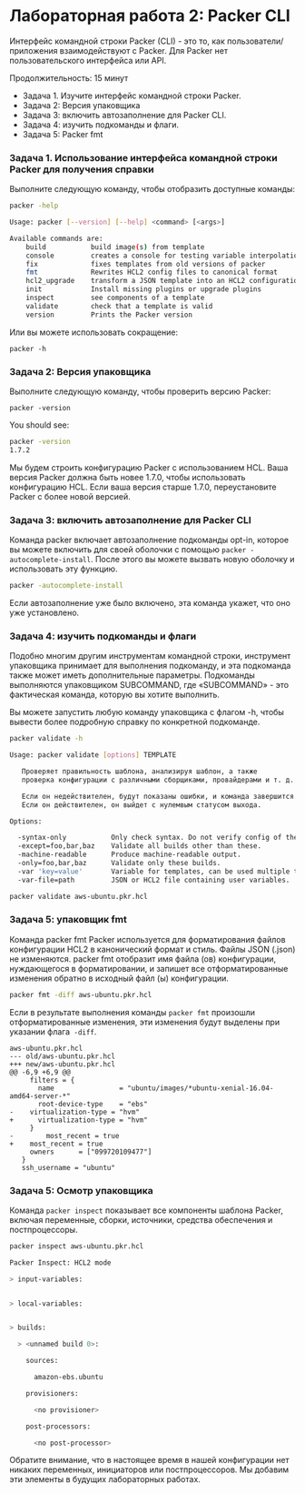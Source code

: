 # Лабораторная работа 2: Packer CLI
Интерфейс командной строки Packer (CLI) - это то, как пользователи/приложения взаимодействуют с Packer. Для Packer нет пользовательского интерфейса или API.

Продолжительность: 15 минут

- Задача 1. Изучите интерфейс командной строки Packer.
- Задача 2: Версия упаковщика
- Задача 3: включить автозаполнение для Packer CLI.
- Задача 4: изучить подкоманды и флаги.
- Задача 5: Packer fmt

### Задача 1. Использование интерфейса командной строки Packer для получения справки

Выполните следующую команду, чтобы отобразить доступные команды:

```bash
packer -help
```

```bash
Usage: packer [--version] [--help] <command> [<args>]

Available commands are:
    build           build image(s) from template
    console         creates a console for testing variable interpolation
    fix             fixes templates from old versions of packer
    fmt             Rewrites HCL2 config files to canonical format
    hcl2_upgrade    transform a JSON template into an HCL2 configuration
    init            Install missing plugins or upgrade plugins
    inspect         see components of a template
    validate        check that a template is valid
    version         Prints the Packer version
```

Или вы можете использовать сокращение:

```shell
packer -h
```

### Задача 2: Версия упаковщика
Выполните следующую команду, чтобы проверить версию Packer:

```shell
packer -version
```

You should see:

```bash
packer -version
1.7.2
```

Мы будем строить конфигурацию Packer с использованием HCL. Ваша версия Packer должна быть новее 1.7.0, чтобы использовать конфигурацию HCL. Если ваша версия старше 1.7.0, переустановите Packer с более новой версией.

### Задача 3: включить автозаполнение для Packer CLI
Команда packer включает автозаполнение подкоманды opt-in, которое вы можете включить для своей оболочки с помощью `packer -autocomplete-install`. После этого вы можете вызвать новую оболочку и использовать эту функцию.

```bash
packer -autocomplete-install
```

Если автозаполнение уже было включено, эта команда укажет, что оно уже установлено.

### Задача 4: изучить подкоманды и флаги
Подобно многим другим инструментам командной строки, инструмент упаковщика принимает для выполнения подкоманду, и эта подкоманда также может иметь дополнительные параметры. Подкоманды выполняются упаковщиком SUBCOMMAND, где «SUBCOMMAND» - это фактическая команда, которую вы хотите выполнить.

Вы можете запустить любую команду упаковщика с флагом -h, чтобы вывести более подробную справку по конкретной подкоманде.

```bash
packer validate -h
```

```bash
Usage: packer validate [options] TEMPLATE

   Проверяет правильность шаблона, анализируя шаблон, а также
   проверка конфигурации с различными сборщиками, провайдерами и т. д.

   Если он недействителен, будут показаны ошибки, и команда завершится с ненулевым статусом выхода.
   Если он действителен, он выйдет с нулемвым статусом выхода.

Options:

  -syntax-only           Only check syntax. Do not verify config of the template.
  -except=foo,bar,baz    Validate all builds other than these.
  -machine-readable      Produce machine-readable output.
  -only=foo,bar,baz      Validate only these builds.
  -var 'key=value'       Variable for templates, can be used multiple times.
  -var-file=path         JSON or HCL2 file containing user variables.
```

```bash
packer validate aws-ubuntu.pkr.hcl
```

### Задача 5: упаковщик fmt
Команда packer fmt Packer используется для форматирования файлов конфигурации HCL2 в канонический формат и стиль. Файлы JSON (.json) не изменяются. packer fmt отобразит имя файла (ов) конфигурации, нуждающегося в форматировании, и запишет все отформатированные изменения обратно в исходный файл (ы) конфигурации.

```bash
packer fmt -diff aws-ubuntu.pkr.hcl
```

Если в результате выполнения команды `packer fmt` произошли отформатированные изменения, эти изменения будут выделены при указании флага` -diff`.
```
aws-ubuntu.pkr.hcl
--- old/aws-ubuntu.pkr.hcl
+++ new/aws-ubuntu.pkr.hcl
@@ -6,9 +6,9 @@
     filters = {
       name                = "ubuntu/images/*ubuntu-xenial-16.04-amd64-server-*"
       root-device-type    = "ebs"
-    virtualization-type = "hvm"
+      virtualization-type = "hvm"
     }
-        most_recent = true
+    most_recent = true
     owners      = ["099720109477"]
   }
   ssh_username = "ubuntu"
```

### Задача 5: Осмотр упаковщика
Команда `packer inspect` показывает все компоненты шаблона Packer, включая переменные, сборки, источники, средства обеспечения и постпроцессоры.

```bash
packer inspect aws-ubuntu.pkr.hcl
```

```bash
Packer Inspect: HCL2 mode

> input-variables:


> local-variables:


> builds:

  > <unnamed build 0>:

    sources:

      amazon-ebs.ubuntu

    provisioners:

      <no provisioner>

    post-processors:

      <no post-processor>
```

Обратите внимание, что в настоящее время в нашей конфигурации нет никаких переменных, инициаторов или постпроцессоров. Мы добавим эти элементы в будущих лабораторных работах.
